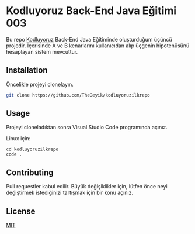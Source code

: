 # Kodluyoruz Back-End Java Eğitimi 003

Bu repo [Kodluyoruz](https://www.kodluyoruz.org) Back-End Java Eğitiminde oluşturduğum üçüncü projedir.
İçerisinde A ve B kenarlarını kullanıcıdan alıp üçgenin hipotenüsünü hesaplayan sistem mevcuttur.

## Installation

Öncelikle projeyi clonelayın.

```bash
git clone https://github.com/TheGeyik/kodluyoruzilkrepo
```

## Usage

Projeyi cloneladıktan sonra Visual Studio Code programında açınız.

Linux için:
```linux
cd kodluyoruzilkrepo
code .
```

## Contributing
Pull requestler kabul edilir. Büyük değişiklikler için, lütfen önce neyi değiştirmek istediğinizi tartışmak için bir konu açınız.


## License
[MIT](https://choosealicense.com/licenses/mit/)
